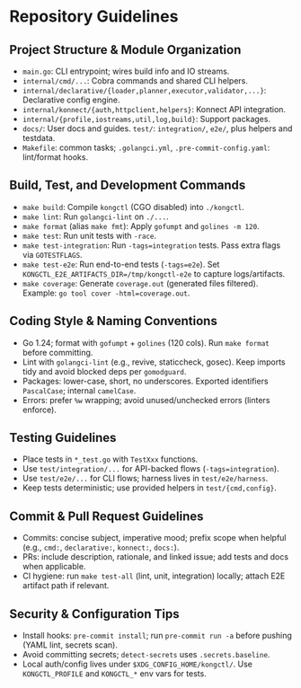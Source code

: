 # Repository Guidelines

## Project Structure & Module Organization
- `main.go`: CLI entrypoint; wires build info and IO streams.
- `internal/cmd/...`: Cobra commands and shared CLI helpers.
- `internal/declarative/{loader,planner,executor,validator,...}`: Declarative config engine.
- `internal/konnect/{auth,httpclient,helpers}`: Konnect API integration.
- `internal/{profile,iostreams,util,log,build}`: Support packages.
- `docs/`: User docs and guides.  `test/`: `integration/`, `e2e/`, plus helpers and testdata.
- `Makefile`: common tasks; `.golangci.yml`, `.pre-commit-config.yaml`: lint/format hooks.

## Build, Test, and Development Commands
- `make build`: Compile `kongctl` (CGO disabled) into `./kongctl`.
- `make lint`: Run `golangci-lint` on `./...`.
- `make format` (alias `make fmt`): Apply `gofumpt` and `golines -m 120`.
- `make test`: Run unit tests with `-race`.
- `make test-integration`: Run `-tags=integration` tests. Pass extra flags via `GOTESTFLAGS`.
- `make test-e2e`: Run end-to-end tests (`-tags=e2e`). Set `KONGCTL_E2E_ARTIFACTS_DIR=/tmp/kongctl-e2e` to capture logs/artifacts.
- `make coverage`: Generate `coverage.out` (generated files filtered). Example: `go tool cover -html=coverage.out`.

## Coding Style & Naming Conventions
- Go 1.24; format with `gofumpt` + `golines` (120 cols). Run `make format` before committing.
- Lint with `golangci-lint` (e.g., revive, staticcheck, gosec). Keep imports tidy and avoid blocked deps per `gomodguard`.
- Packages: lower-case, short, no underscores. Exported identifiers `PascalCase`; internal `camelCase`.
- Errors: prefer `%w` wrapping; avoid unused/unchecked errors (linters enforce).

## Testing Guidelines
- Place tests in `*_test.go` with `TestXxx` functions.
- Use `test/integration/...` for API-backed flows (`-tags=integration`).
- Use `test/e2e/...` for CLI flows; harness lives in `test/e2e/harness`.
- Keep tests deterministic; use provided helpers in `test/{cmd,config}`.

## Commit & Pull Request Guidelines
- Commits: concise subject, imperative mood; prefix scope when helpful (e.g., `cmd:`, `declarative:`, `konnect:`, `docs:`).
- PRs: include description, rationale, and linked issue; add tests and docs when applicable.
- CI hygiene: run `make test-all` (lint, unit, integration) locally; attach E2E artifact path if relevant.

## Security & Configuration Tips
- Install hooks: `pre-commit install`; run `pre-commit run -a` before pushing (YAML lint, secrets scan).
- Avoid committing secrets; `detect-secrets` uses `.secrets.baseline`.
- Local auth/config lives under `$XDG_CONFIG_HOME/kongctl/`. Use `KONGCTL_PROFILE` and `KONGCTL_*` env vars for tests.
